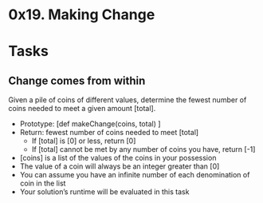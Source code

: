 # 0x19. Making Change

# Tasks

## Change comes from within

Given a pile of coins of different values, determine the fewest number of coins needed to meet a given amount [total].

- Prototype: [def makeChange(coins, total) ]
- Return: fewest number of coins needed to meet [total]
    - If [total] is [0] or less, return [0]
    - If [total] cannot be met by any number of coins you have, return [-1]
- [coins] is a list of the values of the coins in your possession
- The value of a coin will always be an integer greater than [0]
- You can assume you have an infinite number of each denomination of coin in the list
- Your solution’s runtime will be evaluated in this task